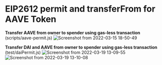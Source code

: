 # EIP2612 permit and transferFrom for AAVE Token

**Transfer AAVE from owner to spender using gas-less transaction** (scripts/aave-permit.js)
![Screenshot from 2022-03-15 18-50-49](https://user-images.githubusercontent.com/76250660/158387158-711e996c-b55e-4dbf-9794-ea0f4d5989f5.png)

**Transfer DAI and AAVE from owner to spender using gas-less transaction**  (test/daiPermit.js)
![Screenshot from 2022-03-19 13-09-55](https://user-images.githubusercontent.com/76250660/159112426-a9211ad4-0f61-4733-b3f3-d8dc413a5b55.png)
![Screenshot from 2022-03-19 13-10-08](https://user-images.githubusercontent.com/76250660/159112429-1cf0ce05-da69-461e-a05b-bc56ea789ba7.png)
